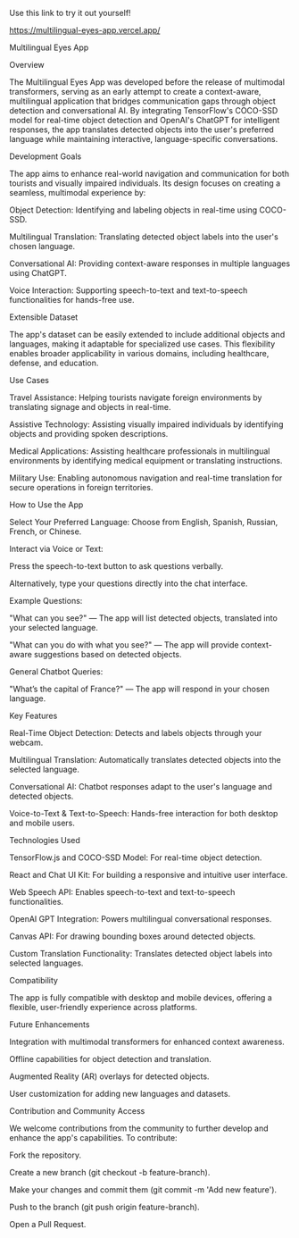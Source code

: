 Use this link to try it out yourself! 

https://multilingual-eyes-app.vercel.app/ 

Multilingual Eyes App

Overview

The Multilingual Eyes App was developed before the release of multimodal transformers, serving as an early attempt to create a context-aware, multilingual application that bridges communication gaps through object detection and conversational AI. By integrating TensorFlow's COCO-SSD model for real-time object detection and OpenAI's ChatGPT for intelligent responses, the app translates detected objects into the user's preferred language while maintaining interactive, language-specific conversations.

Development Goals

The app aims to enhance real-world navigation and communication for both tourists and visually impaired individuals. Its design focuses on creating a seamless, multimodal experience by:

Object Detection: Identifying and labeling objects in real-time using COCO-SSD.

Multilingual Translation: Translating detected object labels into the user's chosen language.

Conversational AI: Providing context-aware responses in multiple languages using ChatGPT.

Voice Interaction: Supporting speech-to-text and text-to-speech functionalities for hands-free use.

Extensible Dataset

The app's dataset can be easily extended to include additional objects and languages, making it adaptable for specialized use cases. This flexibility enables broader applicability in various domains, including healthcare, defense, and education.

Use Cases

Travel Assistance: Helping tourists navigate foreign environments by translating signage and objects in real-time.

Assistive Technology: Assisting visually impaired individuals by identifying objects and providing spoken descriptions.

Medical Applications: Assisting healthcare professionals in multilingual environments by identifying medical equipment or translating instructions.

Military Use: Enabling autonomous navigation and real-time translation for secure operations in foreign territories.

How to Use the App

Select Your Preferred Language: Choose from English, Spanish, Russian, French, or Chinese.

Interact via Voice or Text:

Press the speech-to-text button to ask questions verbally.

Alternatively, type your questions directly into the chat interface.

Example Questions:

"What can you see?"  — The app will list detected objects, translated into your selected language.

"What can you do with what you see?"  — The app will provide context-aware suggestions based on detected objects.

General Chatbot Queries:

"What’s the capital of France?"  — The app will respond in your chosen language.

Key Features

Real-Time Object Detection: Detects and labels objects through your webcam.

Multilingual Translation: Automatically translates detected objects into the selected language.

Conversational AI: Chatbot responses adapt to the user's language and detected objects.

Voice-to-Text & Text-to-Speech: Hands-free interaction for both desktop and mobile users.

Technologies Used

TensorFlow.js and COCO-SSD Model: For real-time object detection.

React and Chat UI Kit: For building a responsive and intuitive user interface.

Web Speech API: Enables speech-to-text and text-to-speech functionalities.

OpenAI GPT Integration: Powers multilingual conversational responses.

Canvas API: For drawing bounding boxes around detected objects.

Custom Translation Functionality: Translates detected object labels into selected languages.

Compatibility

The app is fully compatible with desktop and mobile devices, offering a flexible, user-friendly experience across platforms.

Future Enhancements

Integration with multimodal transformers for enhanced context awareness.

Offline capabilities for object detection and translation.

Augmented Reality (AR) overlays for detected objects.

User customization for adding new languages and datasets.

Contribution and Community Access

We welcome contributions from the community to further develop and enhance the app's capabilities. To contribute:

Fork the repository.

Create a new branch (git checkout -b feature-branch).

Make your changes and commit them (git commit -m 'Add new feature').

Push to the branch (git push origin feature-branch).

Open a Pull Request.

